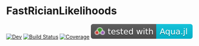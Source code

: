 # FastRicianLikelihoods

<!-- [![Stable](https://img.shields.io/badge/docs-stable-blue.svg)](https://jondeuce.github.io/FastRicianLikelihoods.jl/stable/) -->
[![Dev](https://img.shields.io/badge/docs-dev-blue.svg)](https://jondeuce.github.io/FastRicianLikelihoods.jl/dev/)
[![Build Status](https://github.com/jondeuce/FastRicianLikelihoods.jl/actions/workflows/CI.yml/badge.svg?branch=master)](https://github.com/jondeuce/FastRicianLikelihoods.jl/actions/workflows/CI.yml?query=branch%3Amaster)
[![Coverage](https://codecov.io/gh/jondeuce/FastRicianLikelihoods.jl/branch/master/graph/badge.svg)](https://codecov.io/gh/jondeuce/FastRicianLikelihoods.jl)
[![Aqua](https://raw.githubusercontent.com/JuliaTesting/Aqua.jl/master/badge.svg)](https://github.com/JuliaTesting/Aqua.jl)
